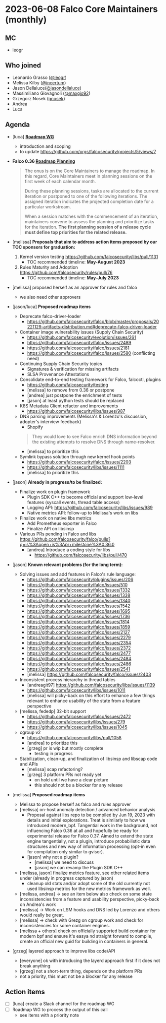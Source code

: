 # 2023-06-08 Falco Core Maintainers (monthly)

## MC

- leogr

## Who joined

- Leonardo Grasso ([@leogr](https://github.com/leogr))
- Melissa Kilby ([@incertum](https://github.com/incertum))
- Jason Dellaluce([@jasondellaluce](https://github.com/jasondellaluce))
- Massimiliano Giovagnoli ([@maxgio92](https://github.com/maxgio92))
- Grzegorz Nosek ([gnosek](https://github.com/gnosek))
- Andrea
- Luca

## Agenda

- [luca] **[Roadmap WG](https://github.com/falcosecurity/falco/blob/master/proposals/20230511-roadmap-management.md#next-steps-and-conclusions)**
    - introduction and scoping
    - to update https://github.com/orgs/falcosecurity/projects/5/views/7

- **Falco 0.36 [Roadmap Planning](https://github.com/falcosecurity/falco/blob/master/proposals/20230511-roadmap-management.md#roadmap-planning)**
    > The onus is on the Core Maintainers to manage the roadmap. In this regard, Core Maintainers meet in planning sessions on the first week of each calendar month.
    > 
    > During these planning sessions, tasks are allocated to the current iteration or postponed to one of the following iterations. The assigned iteration indicates the projected completion date for a particular workstream.
    > 
    > When a session matches with the commencement of an iteration, maintainers convene to assess the planning and prioritize tasks for the iteration. **The first planning session of a release cycle must define top priorities for the related release.**

- [melissa] **Proposals that aim to address action items proposed by our TOC sponsors for graduation:**
    1. Kernel version testing https://github.com/falcosecurity/libs/pull/1131
        - TOC recommended timeline: **May-August 2023**
    2. Rules Maturity and Adoption https://github.com/falcosecurity/rules/pull/76
        - TOC recommended timeline: **May-July 2023**

- [melissa] proposed herself as an approver for rules and falco
    - we also need other approvers

- [jason/luca] **Proposed roadmap items**
  - Deprecate falco-driver-loader
      - https://github.com/falcosecurity/falco/blob/master/proposals/20221129-artifacts-distribution.md#deprecate-falco-driver-loader
  - Container image vulnerability issues (Supply Chain Security)
    - https://github.com/falcosecurity/evolution/issues/261
    - https://github.com/falcosecurity/falco/issues/2489
    - https://github.com/falcosecurity/falco/issues/2181
    - https://github.com/falcosecurity/falco/issues/2580 (conflicting need)
  - Continuing Supply Chain Security topics
    - Signatures & verification for missing artifacts
    - SLSA Provenance Attestations
  - Consolidate end-to-end testing framework for Falco, falcoctl, plugins
    - https://github.com/falcosecurity/testing
    - [melissa] to remove from 0.36 or postpone
    - [andrea] just postpone the enrichment of tests
    - [jason] at least python tests should be replaced
  - K8S Metadata Client refactor and improvements
    - https://github.com/falcosecurity/libs/issues/987
  - DNS parsing improvements (Melissa's & Lorenzo's discussion, adopter's interview feedback)
      - Shopify
      > They would love to see Falco enrich DNS information beyond the existing attempts to resolve DNS through name-resolver.
      - [melissa] to prioritize this
  - Symlink bypass solution through new kernel hook points
    - https://github.com/falcosecurity/falco/issues/2203
    - https://github.com/falcosecurity/libs/issues/1111
    - [melissa] to prioritize this

- [jason] **Already in progress/to be finalized:**
  - Finalize work on plugin framework
    - Plugin SDK C++ to become official and support low-level features (syscall events, thread table access)
    - Logging API: https://github.com/falcosecurity/libs/issues/989
    - Native metrics API: follow-up to Melissa's work on libs  
  - Finalize work on native libs metrics
    - Add Prometheus exporter in Falco
    - Finalize API on libsinsp
  - Various PRs pending in Falco and libs https://github.com/falcosecurity/falco/pulls?q=is%3Aopen+is%3Apr+milestone%3A0.36.0
      - [andrea]  Introduce a coding style for libs
          - https://github.com/falcosecurity/libs/pull/470

- [jason] **Known relevant problems (for the long term):**
  - Solving issues and add features in Falco's rule language:
    - https://github.com/falcosecurity/plugins/issues/206
    - https://github.com/falcosecurity/falco/issues/510
    - https://github.com/falcosecurity/falco/issues/1332
    - https://github.com/falcosecurity/falco/issues/1338
    - https://github.com/falcosecurity/falco/issues/1340
    - https://github.com/falcosecurity/falco/issues/1542
    - https://github.com/falcosecurity/falco/issues/1695
    - https://github.com/falcosecurity/falco/issues/1736
    - https://github.com/falcosecurity/falco/issues/1814
    - https://github.com/falcosecurity/falco/issues/1859
    - https://github.com/falcosecurity/falco/issues/2127
    - https://github.com/falcosecurity/falco/issues/2279
    - https://github.com/falcosecurity/falco/issues/2354
    - https://github.com/falcosecurity/falco/issues/2372
    - https://github.com/falcosecurity/falco/issues/2477
    - https://github.com/falcosecurity/falco/issues/2484
    - https://github.com/falcosecurity/falco/issues/2486
    - https://github.com/falcosecurity/falco/issues/2541
    - [melissa] https://github.com/falcosecurity/falco/issues/2403
  - Inconsistent process hierarchy in thread tables
      - [andreagit97] https://github.com/falcosecurity/libs/issues/1139
      - https://github.com/falcosecurity/libs/issues/1011
      - [melissa] will picky-back on this effort to enhance a few things relevant to enhance usability of the state from a feature perspective
  - [melissa, fededp] 32-bit support
      - https://github.com/falcosecurity/falco/issues/2472
      - https://github.com/falcosecurity/libs/issues/279
      - https://github.com/falcosecurity/libs/issues/1045
  - cgroup v2
      - https://github.com/falcosecurity/libs/pull/1058
      - [andrea] to prioritize this
      - [grzeg] pr is wip but mostly complete
          - testing in progress
  - Stabilization, clean-up, and finalization of libsinsp and libscap code and APIs
      - [melissa] scap refactoring?
      - [grzeg] 3 platform PRs not ready yet
          - on hold until we have a clear picture
          - this should not be a blocker for any release
- [melissa] **Proposed roadmap items**
    - Melissa to propose herself as falco and rules approver
    - [melissa] on-host anomaly detection / advanced behavior analysis
      - Proposal against libs repo to be compiled by Jun 19, 2023 with details and initial explorations. Treat is similarly to how we introduced modern_bpf. Tangential work in the background, not influencing Falco 0.36 at all and hopefully be ready for experimental release for Falco 0.37. Aimed to extend the state engine tangentially, not a plugin, introduce probabilistic data structures and new way of information processing (opt-in even for compilation only similar to gvisor).
      - [jason] why not a plugin?
          - [melissa] we need to discuss
          - [jason] we can revamp the Plugin SDK C++
  - [melissa, jason] finalize metrics feature, see other related items under (already in progress captured by jason)
      - cleanup old stats and/or adopt some of the old currently not used libsinsp metrics for the new metrics framework as well.
  - [melissa, andrea] -> see an item below also check on some state inconsistencies from a feature and usability perspective, picky-back on Andrea's work
  - [melissa] -> Work on LSM hooks and DNS led by Lorenzo and others would really be great.
  - [melissa] -> check with Grezg on cgroup work and check for inconsistencies for some container engines. 
  - [melissa + others] check on officially supported build container for modern bpf and ensure it's easya nd straight forward to compile, create an official new guid for building in containers in general.

- [grzeg] layered approach to improve libs code/API
    - [everyone] ok with introducing the layerd approach first if it does not break anything
    - [grzeg] not a short-term thing, depends on the platform PRs
    - not a priority, this must not be a blocker for any release

## Action items

- [ ] [luca] create a Slack channel for the roadmap WG
- [ ] Roadmap WG to process the output of this call
    - see items with a priority note
